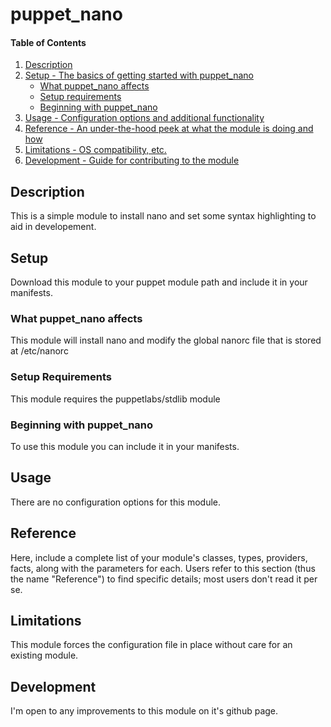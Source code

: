 # puppet_nano

#### Table of Contents

1. [Description](#description)
1. [Setup - The basics of getting started with puppet_nano](#setup)
    * [What puppet_nano affects](#what-puppet_nano-affects)
    * [Setup requirements](#setup-requirements)
    * [Beginning with puppet_nano](#beginning-with-puppet_nano)
1. [Usage - Configuration options and additional functionality](#usage)
1. [Reference - An under-the-hood peek at what the module is doing and how](#reference)
1. [Limitations - OS compatibility, etc.](#limitations)
1. [Development - Guide for contributing to the module](#development)

## Description

This is a simple module to install nano and set some syntax highlighting to aid in developement.

## Setup

Download this module to your puppet module path and include it in your manifests. 

### What puppet_nano affects 

This module will install nano and modify the global nanorc file that is stored at /etc/nanorc

### Setup Requirements

This module requires the puppetlabs/stdlib module
 
### Beginning with puppet_nano

To use this module you can include it in your manifests. 

## Usage

There are no configuration options for this module.

## Reference

Here, include a complete list of your module's classes, types, providers,
facts, along with the parameters for each. Users refer to this section (thus
the name "Reference") to find specific details; most users don't read it per
se.

## Limitations

This module forces the configuration file in place without care for an existing module. 

## Development

I'm open to any improvements to this module on it's github page. 
